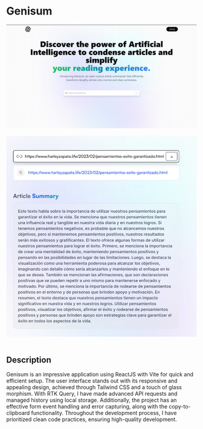 # Genisum

![ScreenShoot1](https://github.com/Nagarehazh/genisum/blob/main/src/assets/genisum.jpg) <br /><br />
![ScreenShoot1](https://github.com/Nagarehazh/genisum/blob/main/src/assets/sumary.png) <br /><br />

## Description

Genisum is an impressive application using ReactJS with Vite for quick and efficient setup. The user interface stands out with its responsive and appealing design, achieved through Tailwind CSS and a touch of glass morphism. With RTK Query, I have made advanced API requests and managed history using local storage. Additionally, the project has an effective form event handling and error capturing, along with the copy-to-clipboard functionality. Throughout the development process, I have prioritized clean code practices, ensuring high-quality development.
